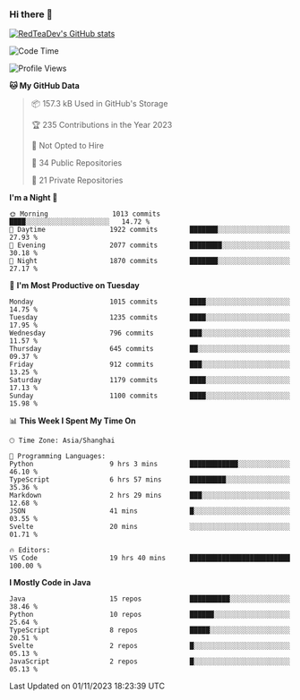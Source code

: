 ### Hi there 👋

<!--
**RedTeaDev/RedTeaDev** is a ✨ _special_ ✨ repository because its `README.md` (this file) appears on your GitHub profile.

Here are some ideas to get you started:

- 🔭 I’m currently working on ...
- 🌱 I’m currently learning ...
- 👯 I’m looking to collaborate on ...
- 🤔 I’m looking for help with ...
- 💬 Ask me about ...
- 📫 How to reach me: ...
- 😄 Pronouns: ...
- ⚡ Fun fact: ...
-->

<!--
[![wakatime](https://wakatime.com/badge/user/6b101ed0-04c0-4490-9283-eb61f2efff96.svg)](https://wakatime.com/@6b101ed0-04c0-4490-9283-eb61f2efff96)
!-->

[![RedTeaDev's GitHub stats](https://github-readme-stats.vercel.app/api?username=RedTeaDev)](https://github.com/anuraghazra/github-readme-stats)
<!--
[![willianrod's wakatime stats](https://github-readme-stats.vercel.app/api/wakatime?username=RedTeaDev)](https://github.com/anuraghazra/github-readme-stats)
!-->
<!--START_SECTION:waka-->
![Code Time](http://img.shields.io/badge/Code%20Time-1%2C805%20hrs%2043%20mins-blue)

![Profile Views](http://img.shields.io/badge/Profile%20Views-6-blue)

**🐱 My GitHub Data** 

> 📦 157.3 kB Used in GitHub's Storage 
 > 
> 🏆 235 Contributions in the Year 2023
 > 
> 🚫 Not Opted to Hire
 > 
> 📜 34 Public Repositories 
 > 
> 🔑 21 Private Repositories 
 > 
**I'm a Night 🦉** 

```text
🌞 Morning                1013 commits        ████░░░░░░░░░░░░░░░░░░░░░   14.72 % 
🌆 Daytime                1922 commits        ███████░░░░░░░░░░░░░░░░░░   27.93 % 
🌃 Evening                2077 commits        ████████░░░░░░░░░░░░░░░░░   30.18 % 
🌙 Night                  1870 commits        ███████░░░░░░░░░░░░░░░░░░   27.17 % 
```
📅 **I'm Most Productive on Tuesday** 

```text
Monday                   1015 commits        ████░░░░░░░░░░░░░░░░░░░░░   14.75 % 
Tuesday                  1235 commits        ████░░░░░░░░░░░░░░░░░░░░░   17.95 % 
Wednesday                796 commits         ███░░░░░░░░░░░░░░░░░░░░░░   11.57 % 
Thursday                 645 commits         ██░░░░░░░░░░░░░░░░░░░░░░░   09.37 % 
Friday                   912 commits         ███░░░░░░░░░░░░░░░░░░░░░░   13.25 % 
Saturday                 1179 commits        ████░░░░░░░░░░░░░░░░░░░░░   17.13 % 
Sunday                   1100 commits        ████░░░░░░░░░░░░░░░░░░░░░   15.98 % 
```


📊 **This Week I Spent My Time On** 

```text
🕑︎ Time Zone: Asia/Shanghai

💬 Programming Languages: 
Python                   9 hrs 3 mins        ████████████░░░░░░░░░░░░░   46.10 % 
TypeScript               6 hrs 57 mins       █████████░░░░░░░░░░░░░░░░   35.36 % 
Markdown                 2 hrs 29 mins       ███░░░░░░░░░░░░░░░░░░░░░░   12.68 % 
JSON                     41 mins             █░░░░░░░░░░░░░░░░░░░░░░░░   03.55 % 
Svelte                   20 mins             ░░░░░░░░░░░░░░░░░░░░░░░░░   01.71 % 

🔥 Editors: 
VS Code                  19 hrs 40 mins      █████████████████████████   100.00 % 
```

**I Mostly Code in Java** 

```text
Java                     15 repos            ██████████░░░░░░░░░░░░░░░   38.46 % 
Python                   10 repos            ██████░░░░░░░░░░░░░░░░░░░   25.64 % 
TypeScript               8 repos             █████░░░░░░░░░░░░░░░░░░░░   20.51 % 
Svelte                   2 repos             █░░░░░░░░░░░░░░░░░░░░░░░░   05.13 % 
JavaScript               2 repos             █░░░░░░░░░░░░░░░░░░░░░░░░   05.13 % 
```




 Last Updated on 01/11/2023 18:23:39 UTC
<!--END_SECTION:waka-->


